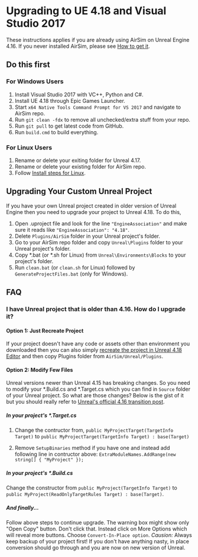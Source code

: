 
# Upgrading to UE 4.18 and Visual Studio 2017

These instructions applies if you are already using AirSim on Unreal Engine 4.16. If you never installed AirSim, please see [How to get it](https://github.com/microsoft/airsim#how-to-get-it).

## Do this first

### For Windows Users
1. Install Visual Studio 2017 with VC++, Python and C#.
2. Install UE 4.18 through Epic Games Launcher.
3. Start `x64 Native Tools Command Prompt for VS 2017` and navigate to AirSim repo.
4. Run `git clean -fdx` to remove all unchecked/extra stuff from your repo.
5. Run `git pull` to get latest code from GitHub.
6. Run `build.cmd` to build everything.

### For Linux Users
1. Rename or delete your exiting folder for Unreal 4.17.
2. Rename or delete your existing folder for AirSim repo.
2. Follow [Install steps for Linux](https://github.com/Microsoft/AirSim/blob/master/docs/build_linux.md#install-and-build).

## Upgrading Your Custom Unreal Project
If you have your own Unreal project created in older version of Unreal Engine then you need to upgrade your project to Unreal 4.18. To do this, 

1. Open .uproject file and look for the line `"EngineAssociation"` and make sure it reads like `"EngineAssociation": "4.18"`. 
2. Delete `Plugins/AirSim` folder in your Unreal project's folder.
3. Go to your AirSim repo folder and copy `Unreal\Plugins` folder to your Unreal project's folder.
4. Copy *.bat (or *.sh for Linux) from `Unreal\Environments\Blocks` to your project's folder.
5. Run `clean.bat` (or `clean.sh` for Linux) followed by `GenerateProjectFiles.bat` (only for Windows).

## FAQ

### I have Unreal project that is older than 4.16. How do I upgrade it?

#### Option 1: Just Recreate Project
If your project doesn't have any code or assets other than environment you downloaded then you can also simply [recreate the project in Unreal 4.18 Editor](unreal_custenv.md) and then copy Plugins folder from `AirSim/Unreal/Plugins`. 

#### Option 2: Modify Few Files
Unreal versions newer than Unreal 4.15 has breaking changes. So you need to modify your *.Build.cs and *.Target.cs which you can find in `Source` folder of your Unreal project. So what are those changes? Below is the gist of it but you should really refer to [Unreal's official 4.16 transition post](https://forums.unrealengine.com/showthread.php?145757-C-4-16-Transition-Guide).

##### In your project's *.Target.cs
1. Change the contructor from, `public MyProjectTarget(TargetInfo Target)` to `public MyProjectTarget(TargetInfo Target) : base(Target)`

2. Remove `SetupBinaries` method if you have one and instead add following line in contructor above: `ExtraModuleNames.AddRange(new string[] { "MyProject" });`

##### In your project's *.Build.cs
Change the constructor from `public MyProject(TargetInfo Target)` to `public MyProject(ReadOnlyTargetRules Target) : base(Target)`.

##### And finally...
Follow above steps to continue upgrade. The warning box might show only "Open Copy" button. Don't click that. Instead click on More Options which will reveal more buttons. Choose `Convert-In-Place option`. *Causion:* Always keep backup of your project first! If you don't have anything nasty, in place conversion should go through and you are now on new version of Unreal.
